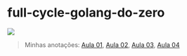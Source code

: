 # full-cycle-golang-do-zero

![](https://img.youtube.com/vi/_MkQLDMak-4/hqdefault.jpg)

> Minhas anotações: [Aula 01](./aula-01/notes/notes.md), [Aula 02](./aula-02/notes/notes.md), [Aula 03](./aula-03/notes/notes.md), [Aula 04](./aula-04/notes/notes.md)
